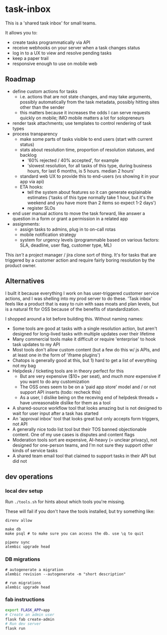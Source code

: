 # task-inbox

This is a 'shared task inbox' for small teams.

It allows you to:
- create tasks programmatically via API
- receive webhooks on your server when a task changes status
- log in to a UX to view and resolve pending tasks
- keep a paper trail
- responsive enough to use on mobile web

## Roadmap

- define custom actions for tasks
  - i.e. actions that are not state changes, and may take arguments, possibly automatically from the task metadata, possibly hitting sites other than the sender
  - this matters because it increases the odds I can serve requests quickly on mobile; IMO mobile matters a lot for solopreneurs
- render task attachments; use templates to control rendering of task types
- process transparency
  - make some parts of tasks visible to end users (start with current status)
  - stats about resolution time, proportion of resolution statuses, and backlog
    - '60% rejected / 40% accepted', for example
    - 'slowest resolution, for all tasks of this type, during business hours, for last 6 months, is 5 hours. median 2 hours'
  - standard web UX to provide this to end-users (vs showing it in your app via api)
  - ETA hooks:
    - tell the system about features so it can generate explainable estimates ('tasks of this type normally take 1 hour, but it's the weekend and you have more than 2 items so expect 1-2 days')
    - register SLOs
- end user manual actions to move the task forward, like answer a question in a form or grant a permission in a related app
- assignments:
  - assign tasks to admins, plug in to on-call rotas
  - mobile notification strategy
  - system for urgency levels (programmable based on various factors: SLA, deadline, user flag, customer type, ML)

This *isn't* a project manager / jira clone sort of thing. It's for tasks that are triggered by a customer action and require fairly boring resolution by the product owner.

## Alternatives

I built it because everything I work on has user-triggered customer service actions, and I was shelling into my prod server to do these. 'Task inbox' feels like a product that is easy to ruin with saas moats and plan levels, but is a natural fit for OSS because of the benefits of standardization.

I shopped around a lot before building this. Without naming names:

- Some tools are good at tasks with a single resolution action, but aren't designed for long-lived tasks with multiple updates over their lifetime
- Many commercial tools make it difficult or require 'enterprise' to hook task updates to my API
- Most tools don't allow custom content (but a few do this w/ js APIs, and at least one in the form of 'iframe plugins')
- Chatops is generally good at this, but 1) hard to get a list of everything not my bag
- Helpdesk / ticketing tools are in theory perfect for this
  - But are very expensive ($10+ per seat), and *much more* expensive if you want to do any customization
  - The OSS ones seem to be on a 'paid app store' model and / or not support API inserts (todo: recheck this)
  - As a user, I dislike being on the receving end of helpdesk threads + have unreasonable dislike for them as a tool
- A shared-source workflow tool that looks amazing but is not designed to wait for user input after a task has started
- An 'approval inbox' tool that looks great but only accepts form triggers, not API
- A generally nice todo list tool but their TOS banned objectionable content. One of my use cases is disputes and content flags
- Moderation tools sort are expensive, AI-heavy (= unclear privacy), not designed for one-person teams, and I'm not sure they support other kinds of service tasks
- A shared team email tool that claimed to support tasks in their API but did not

## dev operations

### local dev setup

Run `./tools.sh` for hints about which tools you're missing.

These will fail if you don't have the tools installed, but try something like:

```
direnv allow

make db
make psql # to make sure you can access the db. use \q to quit

pipenv sync
alembic upgrade head
```

### DB migrations

```
# autogenerate a migration
alembic revision --autogenerate -m "short description"

# run migrations
alembic upgrade head
```

### fab instructions

```sh
export FLASK_APP=app
# Create an admin user
flask fab create-admin
# Run dev server
flask run
```

